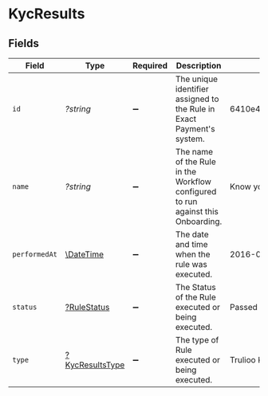 # KycResults


## Fields

| Field                                                                           | Type                                                                            | Required                                                                        | Description                                                                     | Example                                                                         |
| ------------------------------------------------------------------------------- | ------------------------------------------------------------------------------- | ------------------------------------------------------------------------------- | ------------------------------------------------------------------------------- | ------------------------------------------------------------------------------- |
| `id`                                                                            | *?string*                                                                       | :heavy_minus_sign:                                                              | The unique identifier assigned to the Rule in Exact Payment's system.           | 6410e41bdd39207aa3b8bd79                                                        |
| `name`                                                                          | *?string*                                                                       | :heavy_minus_sign:                                                              | The name of the Rule in the Workflow configured to run against this Onboarding. | Know your Customer Check 1                                                      |
| `performedAt`                                                                   | [\DateTime](https://www.php.net/manual/en/class.datetime.php)                   | :heavy_minus_sign:                                                              | The date and time when the rule was executed.                                   | 2016-08-17T18:58:47.630Z                                                        |
| `status`                                                                        | [?RuleStatus](../../models/shared/RuleStatus.md)                                | :heavy_minus_sign:                                                              | The Status of the Rule executed or being executed.                              | Passed                                                                          |
| `type`                                                                          | [?KycResultsType](../../models/shared/KycResultsType.md)                        | :heavy_minus_sign:                                                              | The type of Rule executed or being executed.                                    | Trulioo KYC                                                                     |